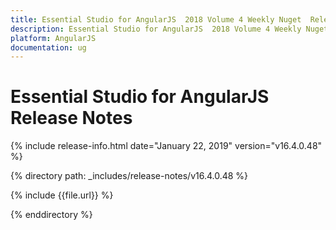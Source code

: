```yaml
---
title: Essential Studio for AngularJS  2018 Volume 4 Weekly Nuget  Release Notes  
description: Essential Studio for AngularJS  2018 Volume 4 Weekly Nuget  Release Notes  
platform: AngularJS
documentation: ug
---
```


# Essential Studio for AngularJS  Release Notes  

{% include release-info.html date="January 22, 2019"  version="v16.4.0.48" %} 


{% directory path: _includes/release-notes/v16.4.0.48 %}

{% include {{file.url}} %}

{% enddirectory %}